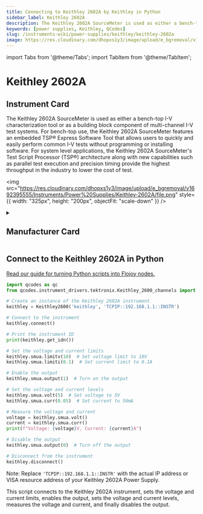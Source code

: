 ```yaml
---
title: Connecting to Keithley 2602A by Keithley in Python
sidebar_label: Keithley 2602A
description: The Keithley 2602A SourceMeter is used as either a bench-top I-V characterization tool or as a building block component of multi-channel I-V test systems. For bench-top use, the Keithley 2602A SourceMeter features an embedded TSP® Express Software Tool that allows users to quickly and easily perform common I-V tests without programming or installing software. For system level applications, the Keithley 2602A SourceMeter's Test Script Processor (TSP®) architecture along with new capabilities such as parallel test execution and precision timing provide the highest throughput in the industry to lower the cost of test.
keywords: [power supplies, Keithley, QCodes]
slug: /instruments-wiki/power-supplies/keithley/keithley-2602a
image: https://res.cloudinary.com/dhopxs1y3/image/upload/e_bgremoval/v1692395555/Instruments/Power%20Supplies/Keithley-2602A/file.png
---
```


import Tabs from '@theme/Tabs';
import TabItem from '@theme/TabItem';

# Keithley 2602A

## Instrument Card

<div className="flex">

<div>

The Keithley 2602A SourceMeter is used as either a bench-top I-V characterization tool or as a building block component of multi-channel I-V test systems. For bench-top use, the Keithley 2602A SourceMeter features an embedded TSP® Express Software Tool that allows users to quickly and easily perform common I-V tests without programming or installing software. For system level applications, the Keithley 2602A SourceMeter's Test Script Processor (TSP®) architecture along with new capabilities such as parallel test execution and precision timing provide the highest throughput in the industry to lower the cost of test.

</div>

<img src="https://res.cloudinary.com/dhopxs1y3/image/upload/e_bgremoval/v1692395555/Instruments/Power%20Supplies/Keithley-2602A/file.png" style={{ width: "325px", height: "200px", objectFit: "scale-down" }} />

</div>

<details>
<summary><h2>Manufacturer Card</h2></summary>

<img src="https://res.cloudinary.com/dhopxs1y3/image/upload/v1692126010/Instruments/Vendor%20Logos/Keithley.png" style={{ width: "100%", height: "170px",objectFit: "scale-down" }} />

Keithley Instruments is a measurement and instrument company headquartered in Solon, Ohio, that develops, manufactures, markets, and sells data acquisition products, as well as complete systems for high-volume production and assembly testing. <a href="https://www.tek.com/en">Website</a>.

<ul>
  <li>Headquarters: Cleveland, Ohio, United States</li>
  <li>Yearly Revenue (millions, USD): 110.6</li>
</ul>
</details>

## Connect to the Keithley 2602A in Python

[Read our guide for turning Python scripts into Flojoy nodes.](https://docs.flojoy.ai/custom-nodes/creating-custom-node/)
<Tabs>
<TabItem value="QCodes" label="QCodes">


```python
import qcodes as qc
from qcodes.instrument_drivers.tektronix.Keithley_2600_channels import Keithley2600

# Create an instance of the Keithley 2602A instrument
keithley = Keithley2600('keithley', 'TCPIP::192.168.1.1::INSTR')

# Connect to the instrument
keithley.connect()

# Print the instrument ID
print(keithley.get_idn())

# Set the voltage and current limits
keithley.smua.limitv(10)  # Set voltage limit to 10V
keithley.smua.limiti(0.1)  # Set current limit to 0.1A

# Enable the output
keithley.smua.output(1)  # Turn on the output

# Set the voltage and current levels
keithley.smua.volt(5)  # Set voltage to 5V
keithley.smua.curr(0.05)  # Set current to 50mA

# Measure the voltage and current
voltage = keithley.smua.volt()
current = keithley.smua.curr()
print(f"Voltage: {voltage}V, Current: {current}A")

# Disable the output
keithley.smua.output(0)  # Turn off the output

# Disconnect from the instrument
keithley.disconnect()
```

Note: Replace `'TCPIP::192.168.1.1::INSTR'` with the actual IP address or VISA resource address of your Keithley 2602A Power Supply.

This script connects to the Keithley 2602A instrument, sets the voltage and current limits, enables the output, sets the voltage and current levels, measures the voltage and current, and finally disables the output.

</TabItem>
</Tabs>